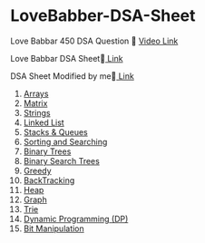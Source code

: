# LoveBabber-DSA-Sheet
Love Babbar 450 DSA Question 🚀
<a href="https://www.youtube.com/channel/UCQHLxxBFrbfdrk1jF0moTpw">Video Link</a> 

<p>Love Babbar DSA Sheet📝<a href="https://drive.google.com/file/d/1FMdN_OCfOI0iAeDlqswCiC2DZzD4nPsb/view" target="_blank"> Link</a></p>
<p>DSA Sheet Modified by me📝<a href="https://docs.google.com/spreadsheets/d/1o4jv9S8QjbaLL4JVl-TgLOQ76FnDoH6D/edit?usp=sharing&ouid=108252584087610366836&rtpof=true&sd=true" target="_blank"> Link</a></p>
<ol type='1'>
  <li><a href="https://github.com/mkpatel-247/LoveBabber-DSA-Sheet/tree/main/Array">Arrays</a></li>
  <li><a href="https://github.com/mkpatel-247/LoveBabber-DSA-Sheet/tree/main/Matrix">Matrix</a></li>
  <li><a href="https://github.com/mkpatel-247/LoveBabber-DSA-Sheet/tree/main/Strings">Strings</a></li>
  <li><a href="https://github.com/mkpatel-247/LoveBabber-DSA-Sheet/tree/main/Linked%20List">Linked List</a></li>
  <li><a href="https://github.com/mkpatel-247/LoveBabber-DSA-Sheet/tree/main/Stacks%20%26%20Queues">Stacks & Queues</a></li>
  <li><a href="https://github.com/mkpatel-247/LoveBabber-DSA-Sheet/tree/main/Searching%20%26%20Sorting">Sorting and Searching</a></li>
  <li><a href="https://github.com/mkpatel-247/LoveBabber-DSA-Sheet/tree/main/Binary%20Trees">Binary Trees</a></li>
  <li><a href="#">Binary Search Trees</a></li>
  <li><a href="#">Greedy</a></li>
  <li><a href="#">BackTracking</a></li>  
  <li><a href="#">Heap</a></li>
  <li><a href="#">Graph</a></li>
  <li><a href="#">Trie</a></li>
  <li><a href="#">Dynamic Programming (DP)</a></li>
  <li><a href="https://github.com/mkpatel-247/LoveBabber-DSA-Sheet/tree/main/Bit%20Manipulation">Bit Manipulation</a></li>
</ol>
